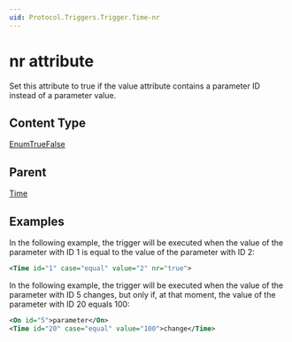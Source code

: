 ```yaml
---
uid: Protocol.Triggers.Trigger.Time-nr
---
```


# nr attribute

Set this attribute to true if the value attribute contains a parameter ID instead of a parameter value.

## Content Type

[EnumTrueFalse](xref:Protocol-EnumTrueFalse)

## Parent

[Time](xref:Protocol.Triggers.Trigger.Time)

## Examples

In the following example, the trigger will be executed when the value of the parameter with ID 1 is equal to the value of the parameter with ID 2:

```xml
<Time id="1" case="equal" value="2" nr="true">
```

In the following example, the trigger will be executed when the value of the parameter with ID 5 changes, but only if, at that moment, the value of the parameter with ID 20 equals 100:

```xml
<On id="5">parameter</On>
<Time id="20" case="equal" value="100">change</Time>
```
